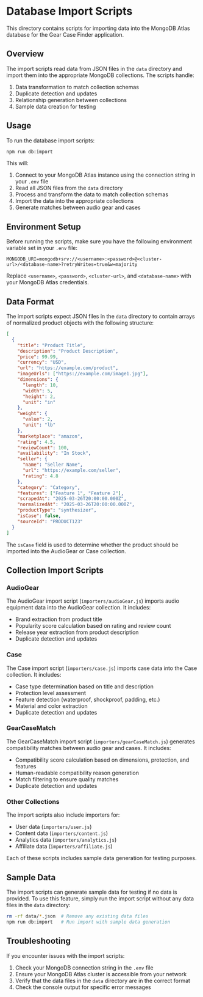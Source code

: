 # Database Import Scripts

This directory contains scripts for importing data into the MongoDB Atlas database for the Gear Case Finder application.

## Overview

The import scripts read data from JSON files in the `data` directory and import them into the appropriate MongoDB collections. The scripts handle:

1. Data transformation to match collection schemas
2. Duplicate detection and updates
3. Relationship generation between collections
4. Sample data creation for testing

## Usage

To run the database import scripts:

```bash
npm run db:import
```

This will:
1. Connect to your MongoDB Atlas instance using the connection string in your `.env` file
2. Read all JSON files from the `data` directory
3. Process and transform the data to match collection schemas
4. Import the data into the appropriate collections
5. Generate matches between audio gear and cases

## Environment Setup

Before running the scripts, make sure you have the following environment variable set in your `.env` file:

```
MONGODB_URI=mongodb+srv://<username>:<password>@<cluster-url>/<database-name>?retryWrites=true&w=majority
```

Replace `<username>`, `<password>`, `<cluster-url>`, and `<database-name>` with your MongoDB Atlas credentials.

## Data Format

The import scripts expect JSON files in the `data` directory to contain arrays of normalized product objects with the following structure:

```json
[
  {
    "title": "Product Title",
    "description": "Product Description",
    "price": 99.99,
    "currency": "USD",
    "url": "https://example.com/product",
    "imageUrls": ["https://example.com/image1.jpg"],
    "dimensions": {
      "length": 10,
      "width": 5,
      "height": 2,
      "unit": "in"
    },
    "weight": {
      "value": 2,
      "unit": "lb"
    },
    "marketplace": "amazon",
    "rating": 4.5,
    "reviewCount": 100,
    "availability": "In Stock",
    "seller": {
      "name": "Seller Name",
      "url": "https://example.com/seller",
      "rating": 4.8
    },
    "category": "Category",
    "features": ["Feature 1", "Feature 2"],
    "scrapedAt": "2025-03-26T20:00:00.000Z",
    "normalizedAt": "2025-03-26T20:00:00.000Z",
    "productType": "synthesizer",
    "isCase": false,
    "sourceId": "PRODUCT123"
  }
]
```

The `isCase` field is used to determine whether the product should be imported into the AudioGear or Case collection.

## Collection Import Scripts

### AudioGear

The AudioGear import script (`importers/audioGear.js`) imports audio equipment data into the AudioGear collection. It includes:

- Brand extraction from product title
- Popularity score calculation based on rating and review count
- Release year extraction from product description
- Duplicate detection and updates

### Case

The Case import script (`importers/case.js`) imports case data into the Case collection. It includes:

- Case type determination based on title and description
- Protection level assessment
- Feature detection (waterproof, shockproof, padding, etc.)
- Material and color extraction
- Duplicate detection and updates

### GearCaseMatch

The GearCaseMatch import script (`importers/gearCaseMatch.js`) generates compatibility matches between audio gear and cases. It includes:

- Compatibility score calculation based on dimensions, protection, and features
- Human-readable compatibility reason generation
- Match filtering to ensure quality matches
- Duplicate detection and updates

### Other Collections

The import scripts also include importers for:

- User data (`importers/user.js`)
- Content data (`importers/content.js`)
- Analytics data (`importers/analytics.js`)
- Affiliate data (`importers/affiliate.js`)

Each of these scripts includes sample data generation for testing purposes.

## Sample Data

The import scripts can generate sample data for testing if no data is provided. To use this feature, simply run the import script without any data files in the `data` directory:

```bash
rm -rf data/*.json  # Remove any existing data files
npm run db:import   # Run import with sample data generation
```

## Troubleshooting

If you encounter issues with the import scripts:

1. Check your MongoDB connection string in the `.env` file
2. Ensure your MongoDB Atlas cluster is accessible from your network
3. Verify that the data files in the `data` directory are in the correct format
4. Check the console output for specific error messages
